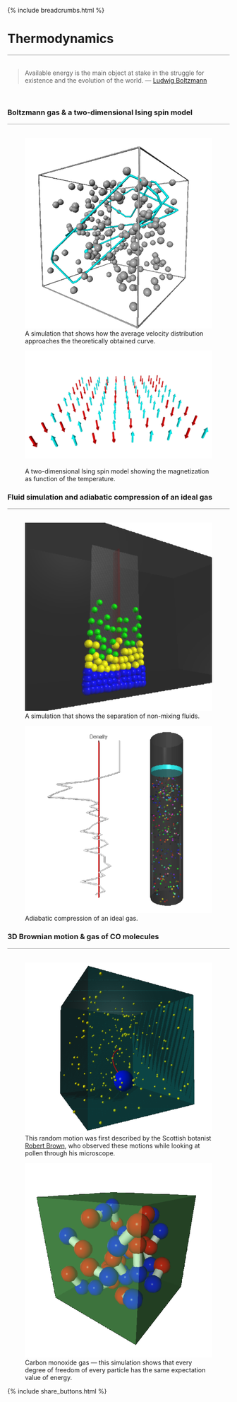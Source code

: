 {% include breadcrumbs.html %}

<a name="thermodynamics"></a>
# Thermodynamics
<div style="border-top: 2px solid #cccccc"><br/></div>

<blockquote>
Available energy is the main object at stake in the struggle for existence 
and the evolution of the world. &mdash; 
<a href="https://en.wikipedia.org/wiki/Ludwig_Boltzmann">Ludwig Boltzmann</a>
</blockquote><br/>

### Boltzmann gas &amp; a two-dimensional Ising spin model
<div style="border-top: 1px solid #999999"><br/></div>

<div class="double_image">
<figure class="left_image">
  <a href="boltzmann_gas.html">
    <img alt="Hard sphere gas" src="images/hard_sphere_gas.png" title="Click to animate"/>
  </a>
  <figcaption>A simulation that shows how the average velocity distribution approaches the theoretically 
  obtained curve.</figcaption>
</figure>
<figure class="right_image">
  <a href="ising_spin.html">
    <img alt="Ising spin model" src="images/ising_spin_model.png" title="Click to animate"/>
  </a>
  <figcaption><br/>A two-dimensional Ising spin model showing the magnetization as function of the temperature.
  </figcaption>
</figure>
</div>
<p style="clear: both;"></p>

### Fluid simulation and adiabatic compression of an ideal gas
<div style="border-top: 1px solid #999999"><br/></div>

<div class="double_image">
<figure class="left_image">
  <a href="fluid_layers.html">
    <img alt="Hard sphere gas" src="images/fluid_layers.png" title="Click to animate"/>
  </a>
  <figcaption>A simulation that shows the separation of non-mixing fluids.</figcaption>
</figure>
<figure class="right_image">
  <a href="piston.html">
    <img alt="Adiabatic compression" src="images/piston.png" title="Click to animate"/>
  </a>
  <figcaption>Adiabatic compression of an ideal gas.</figcaption>
</figure>
</div>
<p style="clear: both;"></p>

### 3D Brownian motion &amp; gas of CO molecules
<div style="border-top: 1px solid #999999"><br/></div>

<div class="double_image">
<figure class="left_image">
  <a href="brownian_motion.html">
    <img alt="Brownian motion" src="images/brownian_motion.png" title="Click to animate"/>
  </a>
  <figcaption>This random motion was first described by the Scottish botanist 
  <a href="https://en.wikipedia.org/wiki/Robert_Brown_(botanist,_born_1773)">Robert Brown</a>, who
  observed these motions while looking at pollen through his microscope.</figcaption>
</figure>
<figure class="right_image">
  <a href="energy_equipartition.html">
    <img alt="Carbon monoxide gas" src="images/energy_equipartition.png" title="Click to animate"/>
  </a>
  <figcaption>Carbon monoxide gas &mdash; this simulation shows that every degree of freedom of every 
  particle has the same expectation value of energy.</figcaption>
</figure>
</div>
<p style="clear: both;"></p>

{% include share_buttons.html %}

